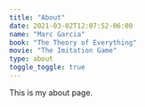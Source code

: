 ```yaml
---
title: "About"
date: 2021-03-02T12:07:52-06:00
name: "Marc Garcia"
book: "The Theory of Everything"
movie: "The Imitation Game"
type: about
toggle_toggle: true
---
```

This is my about page.